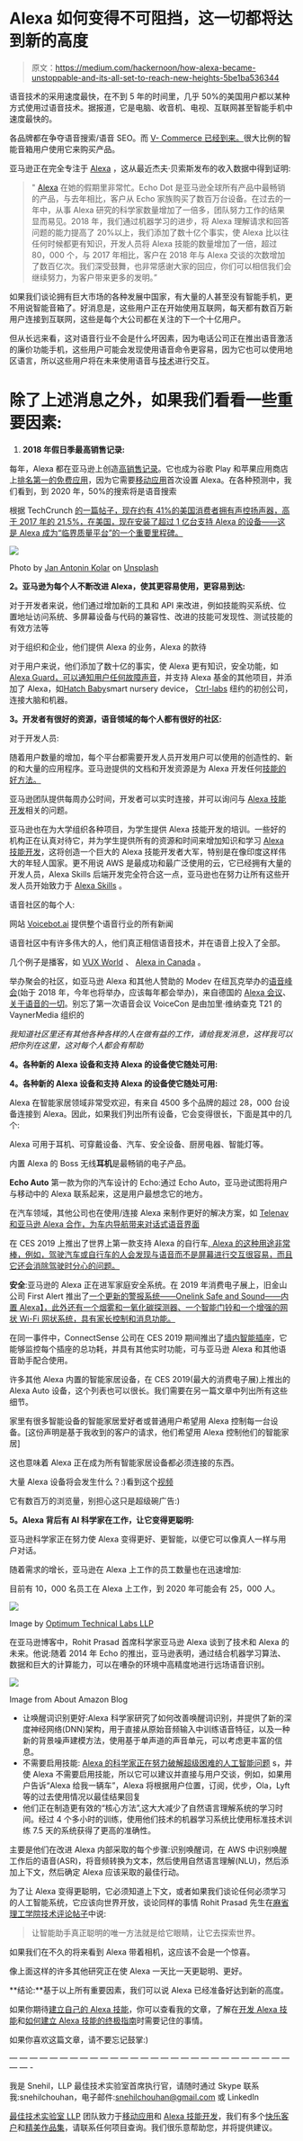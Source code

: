 # Alexa 如何变得不可阻挡，这一切都将达到新的高度

> 原文：<https://medium.com/hackernoon/how-alexa-became-unstoppable-and-its-all-set-to-reach-new-heights-5be1ba536344>

语音技术的采用速度最快，在不到 5 年的时间里，几乎 50%的美国用户都以某种方式使用过语音技术。据报道，它是电脑、收音机、电视、互联网甚至智能手机中速度最快的。

各品牌都在争夺语音搜索/语音 SEO。而 [V- Commerce 已经到来。](https://rain.agency/voice-shopping-2018/)很大比例的智能音箱用户使用它来购买产品。

亚马逊正在完全专注于 [Alexa](https://theoptimumlabs.com/alexa-skill-development.html) ，这从最近杰夫·贝索斯发布的收入数据中得到证明:

> " [Alexa](https://hackernoon.com/tagged/alexa) 在她的假期里非常忙。Echo Dot 是亚马逊全球所有产品中最畅销的产品，与去年相比，客户从 Echo 家族购买了数百万台设备。在过去的一年中，从事 Alexa 研究的科学家数量增加了一倍多，团队努力工作的结果显而易见。2018 年，我们通过机器学习的进步，将 Alexa 理解请求和回答问题的能力提高了 20%以上，我们添加了数十亿个事实，使 Alexa 比以往任何时候都更有知识，开发人员将 Alexa 技能的数量增加了一倍，超过 80，000 个，与 2017 年相比，客户在 2018 年与 Alexa 交谈的次数增加了数百亿次。我们深受鼓舞，也非常感谢大家的回应，你们可以相信我们会继续努力，为客户带来更多的发明。”

如果我们谈论拥有巨大市场的各种发展中国家，有大量的人甚至没有智能手机，更不用说智能音箱了。好消息是，这些用户正在开始使用互联网，每天都有数百万新用户连接到互联网，这些是每个大公司都在关注的下一个十亿用户。

但从长远来看，这对语音行业不会是什么坏因素，因为电话公司正在推出语音激活的廉价功能手机，这些用户可能会发现使用语音命令更容易，因为它也可以使用地区语言，所以这些用户将在未来使用语音与[技术](https://hackernoon.com/tagged/technology)进行交互。

# 除了上述消息之外，如果我们看看一些重要因素:

1.  **2018 年假日季最高销售记录:**

每年，Alexa 都在亚马逊上创造[高销售记录](https://press.aboutamazon.com/news-releases/news-release-details/amazon-customers-made-holiday-season-record-breaking-more-items)。它也成为谷歌 Play 和苹果应用商店上[排名第一的免费应用](https://play.google.com/store/apps/collection/topselling_free?hl=en)，因为它需要[移动应用](https://theoptimumlabs.com/android-app-development.html)首次设置 Alexa。在各种预测中，我们看到，到 2020 年，50%的搜索将是语音搜索

根据 TechCrunch [的一篇帖子，现在约有 41%的美国消费者拥有声控扬声器，高于 2017 年的 21.5%，在美国，现在安装了超过 1 亿台支持 Alexa 的设备——这是 Alexa 成为“临界质量平台”的一个重要里程碑。](https://techcrunch.com/2018/12/28/smart-speakers-hit-critical-mass-in-2018/)

![](img/b3865b2f7423c6087dff7284594e8a96.png)

Photo by [Jan Antonin Kolar](https://unsplash.com/photos/qQRrhMIpxPw?utm_source=unsplash&utm_medium=referral&utm_content=creditCopyText) on [Unsplash](https://unsplash.com/search/photos/alexa?utm_source=unsplash&utm_medium=referral&utm_content=creditCopyText)

**2。亚马逊为每个人不断改进 Alexa，使其更容易使用，更容易到达:**

对于开发者来说，他们通过增加新的工具和 API 来改进，例如技能购买系统、位置地址访问系统、多屏幕设备与代码的兼容性、改进的技能可发现性、测试技能的有效方法等

对于组织和企业，他们提供 Alexa 的业务，Alexa 的款待

对于用户来说，他们添加了数十亿的事实，使 Alexa 更有知识，安全功能，如 [Alexa Guard，可以通知用户任何故障声音](https://www.cnet.com/news/alexa-guard-goes-live-lets-your-echo-listen-for-trouble-amazon-home-security/)，并支持 Alexa 基金的其他项目，并添加了 Alexa，如[Hatch Baby](https://www.amazon.com/HatchBaby-Inc-Hatch-Baby/dp/B01ICBSTLA)smart nursery device， [Ctrl-labs](https://www.geekwire.com/2019/amazons-alexa-fund-joins-28m-round-ctrl-labs-makers-neural-interface-technology/) 纽约的初创公司，连接大脑和机器。

**3。开发者有很好的资源，语音领域的每个人都有很好的社区:**

对于开发人员:

随着用户数量的增加，每个平台都需要开发人员开发用户可以使用的创造性的、新的和大量的应用程序。亚马逊提供的文档和开发资源是为 Alexa 开发任何[技能的好方法。](https://theoptimumlabs.com/alexa-skill-development.html)

亚马逊团队提供每周办公时间，开发者可以实时连接，并可以询问与 [Alexa 技能开发](https://theoptimumlabs.com/alexa-skill-development.html)相关的问题。

亚马逊也在为大学组织各种项目，为学生提供 Alexa 技能开发的培训。一些好的机构正在认真对待它，并为学生提供所有的资源和时间来增加知识和学习 [Alexa 技能开发](https://theoptimumlabs.com/alexa-skill-development.html)，这将创造一个巨大的 Alexa 技能开发者大军，特别是在像印度这样伟大的年轻人国家。更不用说 AWS 是最成功和最广泛使用的云，它已经拥有大量的开发人员，Alexa Skills 后端开发完全符合这一点，亚马逊也在努力让所有这些开发人员开始致力于 [Alexa Skills](https://theoptimumlabs.com/alexa-skill-development.html) 。

语音社区的每个人:

网站 [Voicebot.ai](https://voicebot.ai/) 提供整个语音行业的所有新闻

语音社区中有许多伟大的人，他们真正相信语音技术，并在语音上投入了全部。

几个例子是播客，如 [VUX World](https://vux.world/) 、 [Alexa in Canada](https://alexaincanada.ca/) 。

举办聚会的社区，如亚马逊 Alexa 和其他人赞助的 Modev 在纽瓦克举办的[语音峰会](https://www.voicesummit.ai/)(始于 2018 年，今年也将举办，应该每年都会举办)，来自德国的 [Alexa 会议](https://www.voicefirst.fm/alexaconference)、[关于语音的一切](https://allaboutvoice.io/)。别忘了第一次语音会议 VoiceCon 是由加里·维纳查克 T21 的 VaynerMedia 组织的

*我知道社区里还有其他各种各样的人在做有益的工作，请给我发消息，这样我可以把你列在这里，这对每个人都会有帮助*

**4。各种新的 Alexa 设备和支持 Alexa 的设备使它随处可用:**

**4。各种新的 Alexa 设备和支持 Alexa 的设备使它随处可用:**

Alexa 在智能家居领域非常受欢迎，有来自 4500 多个品牌的超过 28，000 台设备连接到 Alexa。因此，如果我们列出所有设备，它会变得很长，下面是其中的几个:

Alexa 可用于耳机、可穿戴设备、汽车、安全设备、厨房电器、智能灯等。

内置 Alexa 的 Boss 无线**耳机**是最畅销的电子产品。

**Echo Auto** 第一款为你的汽车设计的 Echo:通过 Echo Auto，亚马逊试图将用户与移动中的 Alexa 联系起来，这是用户最想念它的地方。

在汽车领域，其他公司也在使用/连接 Alexa 来制作更好的解决方案，如 [Telenav 和亚马逊 Alexa 合作，为车内导航带来对话式语音界面](https://www.nasdaq.com/press-release/telenav-and-amazon-alexa-collaborate-to-bring-conversational-voice-interface-for-incar-navigation-20190107-00474)

在 CES 2019 上推出了世界上第一款支持 Alexa 的自行车[, Alexa 的这种用途非常棒，例如，驾驶汽车或自行车的人会发现与语音而不是屏幕进行交互很容易，而且它还会消除驾驶时分心的问题。](https://ebiketips.road.cc/content/news/worlds-first-amazon-alexa-enabled-bikes-will-be-hitting-halfords-stores-this-summer)

**安全**:亚马逊的 Alexa 正在进军家庭安全系统。在 2019 年消费电子展上，旧金山公司 First Alert 推出了[一个更新的警报系统——Onelink Safe and Sound——内置 Alexa】，此外还有一个烟雾和一氧化碳探测器、一个智能门铃和一个增强的网状 Wi-Fi 网状系统，具有家长控制和消息功能。](https://venturebeat.com/2019/01/07/first-alerts-new-smoke-alarm-lets-you-place-calls-through-alexa/)

在同一事件中，ConnectSense 公司在 CES 2019 期间推出了[墙内智能插座](https://techthelead.com/connectsense-showcases-in-wall-smart-outlet-at-ces/)，它能够监控每个插座的总功耗，并具有其他实时功能，可与亚马逊 Alexa 和其他语音助手配合使用。

许多其他 Alexa 内置的智能家居设备，在 CES 2019(最大的消费电子展)上推出的 Alexa Auto 设备，这个列表也可以很长。我们需要在另一篇文章中列出所有这些细节。

家里有很多智能设备的智能家居爱好者或普通用户希望用 Alexa 控制每一台设备。[这份声明是基于我收到的客户的请求，他们希望用 Alexa 控制他们的智能家居]

这也意味着 Alexa 正在成为所有智能家居设备都必须连接的东西。

大量 Alexa 设备将会发生什么？:)看到这个[视频](https://www.youtube.com/watch?v=8y-1h_C8ad8&t=)

它有数百万的浏览量，别担心这只是超级碗广告:)

**5。Alexa 背后有 AI 科学家在工作，让它变得更聪明:**

亚马逊科学家正在努力使 Alexa 变得更好、更智能，以便它可以像真人一样与用户对话。

随着需求的增长，亚马逊在 Alexa 上工作的员工数量也在迅速增加:

目前有 10，000 名员工在 Alexa 上工作，到 2020 年可能会有 25，000 人。

![](img/d758bc71e6e399d70ca882a8164333dc.png)

Image by [Optimum Technical Labs LLP](https://theoptimumlabs.com)

在亚马逊博客中，Rohit Prasad 首席科学家亚马逊 Alexa 谈到了技术和 Alexa 的未来。他说:随着 2014 年 Echo 的推出，亚马逊表明，通过结合机器学习算法、数据和巨大的计算能力，可以在嘈杂的环境中高精度地进行远场语音识别。

![](img/e30ba4c4a9923ed3f64cb3224e60044f.png)

Image from About Amazon Blog

*   让唤醒词识别更好:Alexa 科学家研究了如何改善唤醒词识别，并提供了新的深度神经网络(DNN)架构，用于直接从原始音频输入中训练语音特征，以及一种新的背景噪声建模方法，使用基于单声道的声音单元，可以考虑更丰富的信息。
*   不需要启用技能: [Alexa 的科学家正在努力破解超级困难的人工智能问题](https://www.tomsguide.com/us/amazon-alexa-kills-skills,news-28072.html) s，并使 Alexa 不需要启用技能，所以它可以建议并直接与用户交谈，例如，如果用户告诉“Alexa 给我一辆车”，Alexa 将根据用户位置，订阅，优步，Ola，Lyft 等的过去使用情况以最佳结果回复
*   他们正在制造更有效的“核心方法”,这大大减少了自然语言理解系统的学习时间。经过 4 个多小时的训练，使用他们技术的机器学习系统比使用标准技术训练 7.5 天的系统获得了更高的准确性。

主要是他们在改进 Alexa 内部采取的每个步骤:识别唤醒词，在 AWS 中识别唤醒工作后的语音(ASR)，将音频转换为文本，然后使用自然语言理解(NLU)，然后添加上下文，然后确定 Alexa 应该采取的最佳行动。

为了让 Alexa 变得更聪明，它必须知道上下文，或者如果我们谈论任何必须学习的人工智能系统，它应该向世界开放，谈论同样的事情 Rohit Prasad 先生在[麻省理工学院技术评论帖子](https://www.technologyreview.com/s/613199/alexa-needs-a-robot-body-to-escape-the-confines-of-todays-ai/)中说:

> 让智能助手真正聪明的唯一方法就是给它眼睛，让它去探索世界。

如果我们在不久的将来看到 Alexa 带着相机，这应该不会是一个惊喜。

像上面这样的许多其他研究正在使 Alexa 一天比一天更聪明、更好。

**结论:**基于以上所有重要因素，我们可以说 Alexa 已经准备好达到新的高度。

如果你期待[建立自己的 Alexa 技能](https://theoptimumlabs.com/alexa-skill-development.html)，你可以查看我的文章，了解在[开发 Alexa 技能](https://theoptimumlabs.com/alexa-skill-development.html)和[如何建立 Alexa 技能的终极指南](https://hackernoon.com/how-to-build-an-alexa-skill-an-ultimate-guide-on-alexa-skill-ee191823cb6b)时需要记住的事情。

如果你喜欢这篇文章，请不要忘记鼓掌:)

— — — — — — — — — — — — — — — — — — — — — — — — — — — — — — -

我是 Snehil，LLP 最佳技术实验室首席执行官，请随时通过 Skype 联系我:snehilchouhan，电子邮件:snehilchouhan@gmail.com 或 LinkedIn

[最佳技术实验室 LLP](https://theoptimumlabs.com) 团队致力于[移动应用](https://theoptimumlabs.com/android-app-development.html)和 [Alexa 技能开发](https://theoptimumlabs.com/alexa-skill-development.html)，我们有多个[快乐客户](https://theoptimumlabs.com#testimonial)和[精美作品集](https://theoptimumlabs.com#portfolio)，请联系任何项目查询。我们很乐意帮助您，并将提供建议。